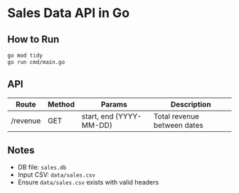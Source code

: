 # Sales Data API in Go

## How to Run
```bash
go mod tidy
go run cmd/main.go
```

## API
| Route | Method | Params | Description |
|-------|--------|--------|-------------|
| /revenue | GET | start, end (YYYY-MM-DD) | Total revenue between dates |

## Notes
- DB file: `sales.db`
- Input CSV: `data/sales.csv`
- Ensure `data/sales.csv` exists with valid headers
